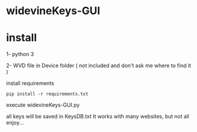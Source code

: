 # widevineKeys-GUI



# install

1- python 3 

2- WVD file in Device folder ( not included and don't ask me where to find it )

install requirements
```
pip install -r requirements.txt
```

execute widevineKeys-GUI.py

all keys will be saved in KeysDB.txt
It works with many websites, but not all
enjoy...
